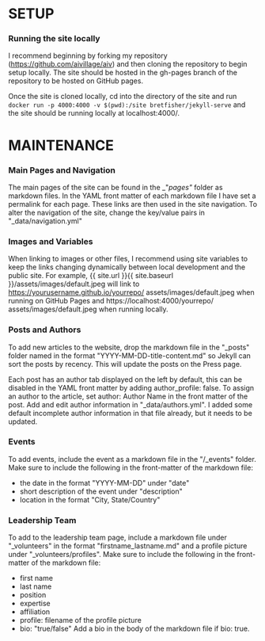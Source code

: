 # SETUP
### Running the site locally
I recommend beginning by forking my repository (https://github.com/aivillage/aiv) and then cloning the repository to begin setup locally.  The site should be hosted in the gh-pages branch of the repository to be hosted on GitHub pages.

Once the site is cloned locally, cd into the directory of the site and run ```docker run -p 4000:4000 -v $(pwd):/site bretfisher/jekyll-serve``` and the site should be running locally at localhost:4000/.

# MAINTENANCE 
### Main Pages and Navigation
The main pages of the site can be found in the _"_pages"_ folder as markdown files.  In the YAML front matter of each markdown file I have set a permalink for each page.  These links are then used in the site navigation.  To alter the navigation of the site, change the key/value pairs in "_data/navigation.yml"

### Images and Variables
When linking to images or other files, I recommend using site variables to keep the links changing dynamically between local development and the public site.  For example, {{ site.url }}{{ site.baseurl }}/assets/images/default.jpeg will link to https://yourusername.github.io/yourrepo/ assets/images/default.jpeg  when running on GitHub Pages and https://localhost:4000/yourrepo/ assets/images/default.jpeg  when running locally.

### Posts and Authors
To add new articles to the website, drop the markdown file in the "_posts" folder named in the format "YYYY-MM-DD-title-content.md" so Jekyll can sort the posts by recency.  This will update the posts on the Press page.

Each post has an author tab displayed on the left by default, this can be disabled in the YAML front matter by adding author_profile: false. To assign an author to the article, set author: Author Name in the front matter of the post. Add and edit author information in "_data/authors.yml".  I added some default incomplete author information in that file already, but it needs to be updated.

### Events
To add events, include the event as a markdown file in the "/_events" folder. 
Make sure to include the following in the front-matter of the markdown file:
- the date in the format "YYYY-MM-DD" under "date" 
- short description of the event under "description"
- location in the format "City, State/Country" 

### Leadership Team
To add to the leadership team page, include a markdown file under "_volunteers" in the format "firstname_lastname.md" and a profile picture under "_volunteers/profiles".
Make sure to include the following in the front-matter of the markdown file:
- first name
- last name
- position
- expertise
- affiliation
- profile: filename of the profile picture 
- bio: "true/false"
Add a bio in the body of the markdown file if bio: true.